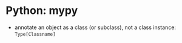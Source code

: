 # Python: mypy

- annotate an object as a class (or subclass), not a class instance:
`Type[Classname]`

